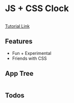 # JS + CSS Clock

<img src="" />

[Tutorial Link]()

## Features

- Fun + Experimental
- Friends with CSS

## App Tree

```bash

```

## Todos